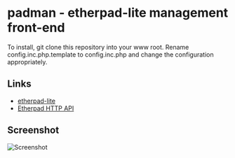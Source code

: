 # padman - etherpad-lite management front-end

To install, git clone this repository into your www root. Rename config.inc.php.template 
to config.inc.php and change the configuration appropriately.

## Links

* [etherpad-lite](https://github.com/ether/etherpad-lite/)
* [Etherpad HTTP API](http://etherpad.org/doc/v1.4.1/#index_http_api)

## Screenshot

![Screenshot](http://u.dropme.de/5165/61a34f/Bildschirmfoto-2014-12-04-um-15.26.02.png)


